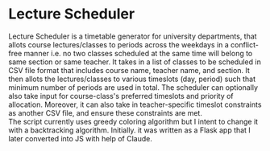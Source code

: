 # Lecture Scheduler
Lecture Scheduler is a timetable generator for university departments, that allots course lectures/classes to periods across the weekdays in a conflict-free manner i.e. no two classes scheduled at the same time will belong to same section or same teacher. It takes in a list of classes to be scheduled in CSV file format that includes course name, teacher name, and section. It then allots the lectures/classes to various timeslots (day, period) such that minimum number of periods are used in total. The scheduler can optionally also take input for course-class's preferred timeslots and priority of allocation. Moreover, it can also take in teacher-specific timeslot constraints as another CSV file, and ensure these constraints are met.  
The script currently uses greedy coloring algorithm but I intent to change it with a backtracking algorithm. Initially. it was written as a Flask app that I later converted into JS with help of Claude.
